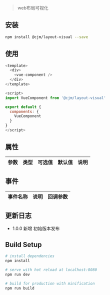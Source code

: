 > web布局可视化

## 安装

```sh
npm install @cjm/layout-visual --save
```

## 使用

```js
<template>
  <div>
    <vue-component />
  </div>
</template>

<script>
import VueComponent from '@cjm/layout-visual'

export default {
  components: {
    VueComponent
  }
}
</script>
```

## 属性

参数 | 类型 | 可选值 | 默认值 | 说明
--- | --- | --- | --- | ---


## 事件

事件名称 | 说明 | 回调参数
--- | --- | ---


## 更新日志

- 1.0.0
新增 初始版本发布

## Build Setup

``` bash
# install dependencies
npm install

# serve with hot reload at localhost:8080
npm run dev

# build for production with minification
npm run build
```